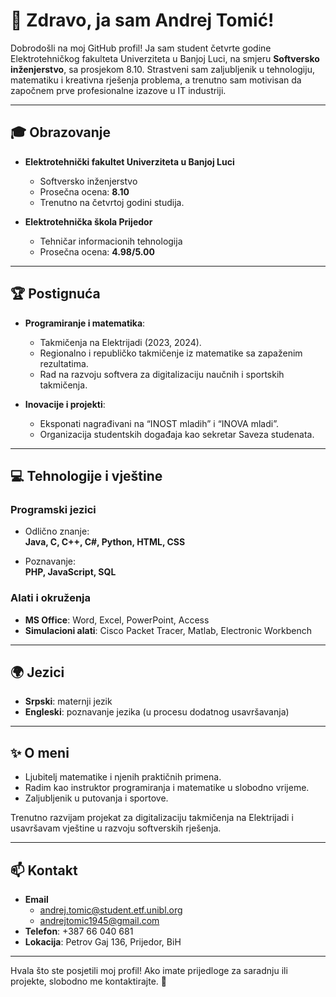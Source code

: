 # 👋 Zdravo, ja sam Andrej Tomić!

Dobrodošli na moj GitHub profil! Ja sam student četvrte godine Elektrotehničkog fakulteta Univerziteta u Banjoj Luci, na smjeru **Softversko inženjerstvo**, sa prosjekom 8.10.
Strastveni sam zaljubljenik u tehnologiju, matematiku i kreativna rješenja problema, a trenutno sam motivisan da započnem prve profesionalne izazove u IT industriji.

---

## 🎓 Obrazovanje

- **Elektrotehnički fakultet Univerziteta u Banjoj Luci**  
  - Softversko inženjerstvo  
  - Prosečna ocena: **8.10**
  - Trenutno na četvrtoj godini studija.

- **Elektrotehnička škola Prijedor**  
  - Tehničar informacionih tehnologija  
  - Prosečna ocena: **4.98/5.00**  

---

## 🏆 Postignuća

- **Programiranje i matematika**:  
  - Takmičenja na Elektrijadi (2023, 2024).  
  - Regionalno i republičko takmičenje iz matematike sa zapaženim rezultatima.  
  - Rad na razvoju softvera za digitalizaciju naučnih i sportskih takmičenja.  

- **Inovacije i projekti**:  
  - Eksponati nagrađivani na “INOST mladih” i “INOVA mladi”.  
  - Organizacija studentskih događaja kao sekretar Saveza studenata.  

---

## 💻 Tehnologije i vještine

### Programski jezici
- Odlično znanje:  
  **Java, C, C++, C#, Python, HTML, CSS**

- Poznavanje:  
  **PHP, JavaScript, SQL**

### Alati i okruženja
- **MS Office**: Word, Excel, PowerPoint, Access  
- **Simulacioni alati**: Cisco Packet Tracer, Matlab, Electronic Workbench  

---

## 🌍 Jezici
- **Srpski**: maternji jezik  
- **Engleski**: poznavanje jezika (u procesu dodatnog usavršavanja)  

---

## ✨ O meni

- Ljubitelj matematike i njenih praktičnih primena.  
- Radim kao instruktor programiranja i matematike u slobodno vrijeme.  
- Zaljubljenik u putovanja i sportove.  

Trenutno razvijam projekat za digitalizaciju takmičenja na Elektrijadi i usavršavam vještine u razvoju softverskih rješenja.

---

## 📫 Kontakt

- **Email**
  - [andrej.tomic@student.etf.unibl.org](mailto:andrej.tomic@student.etf.unibl.org)
  - [andrejtomic1945@gmail.com](mailto:andrejtomic1945@gmail.com)
- **Telefon**: +387 66 040 681  
- **Lokacija**: Petrov Gaj 136, Prijedor, BiH  

---

Hvala što ste posjetili moj profil! Ako imate prijedloge za saradnju ili projekte, slobodno me kontaktirajte. 🚀
